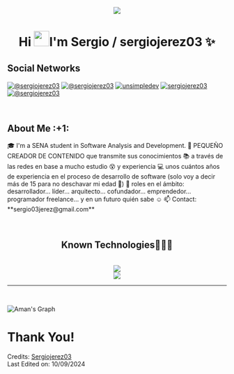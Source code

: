 <!--Svg-->
<p align="center">
  <img src="https://readme-typing-svg.herokuapp.com/?font=Righteous&size=25&center=true&vCenter=true&width=500&height=70&duration=4000&lines=Thanks+for+visiting!+✌️;+Send+me+a+message+by+Email!;I'm+always+down+to+collab+:)">
</p>


<!--Title-->
<h1 align="center">Hi <img src="https://media.giphy.com/media/hvRJCLFzcasrR4ia7z/giphy.gif" width="35">I'm Sergio / sergiojerez03 ✨</h1>


<!--Social Networks-->
<h2>Social Networks</h2>
<p align="left">
<a href="https://www.youtube.com/@sergio03jerez" target="blank"><img align="center" src="https://img.shields.io/badge/YouTube-FF0000?style=for-the-badge&logo=youtube&logoColor=white" alt="@sergiojerez03"/></a>
<a href="https://www.tiktok.com/@sergio03jerez" target="blank"><img align="center" src="https://img.shields.io/badge/TikTok-000000?style=for-the-badge&logo=tiktok&logoColor=white" alt="@sergiojerez03"/></a>
<a href="https://linkedin.com/in/Sergio Andrés Jerez Pinzón" target="blank"><img align="center" src="https://img.shields.io/badge/LinkedIn-0077B5?style=for-the-badge&logo=linkedin&logoColor=white" alt="unsimpledev"/></a>
<a href="https://instagram.com/sergio03jerez" target="blank"><img align="center" src="https://img.shields.io/badge/instagram%20-%23E4405F.svg?&style=for-the-badge&logo=Instagram&logoColor=white" alt="sergiojerez03"/></a>
<a href = "mailto:sergio03jerez@gmail.com" target="blank"><img align="center" src="https://img.shields.io/badge/Gmail-D14836?style=for-the-badge&logo=gmail&logoColor=white" alt="@sergiojerez03"/></a>
  </p>
<br>


<!--About Me-->
<h2>About Me :+1:</h2>
<p align="left">
🎓 I'm a SENA student in Software Analysis and Development.
🎥 PEQUEÑO CREADOR DE CONTENIDO que transmite sus conocimientos 📚 a través de las redes en base a mucho estudio 😵 y experiencia
💻 unos cuántos años de experiencia en el proceso de desarrollo de software (solo voy a decir más de 15 para no deschavar mi edad 🙈)
📝 roles en el ámbito: desarrollador... líder... arquitecto... cofundador... emprendedor... programador freelance... y en un futuro quién sabe ☺️
📫 Contact: **sergio03jerez@gmail.com**
</p>
<br>
  

<!--Known Technologies-->
<h2 align="center">Known Technologies👨🏻‍💻</h2>
<p align="center">
  <br>
  <a href="https://skillicons.dev">
    <img src="https://skillicons.dev/icons?i=vscode,html,css,git,github,mysql,php,androidstudio,flutter,dart&theme=light"/><br>
    <img src="https://skillicons.dev/icons?i=figma,notion,discord,ai,ps&theme=light"/>
  </a>
</p>

<!--Streak Graph-->
<hr>
<br>

![Aman's Graph](https://github-readme-activity-graph.vercel.app/graph?username=sergiojerez03&custom_title=sergio's%20GitHub%20Activity%20Graph&bg_color=0d1017&color=e8edf3&line=e8edf3&point=e8edf3&area_color=FFFFFF&title_color=FFFFFF&area=true)


<!--Thank You-->
<h1>Thank You! </h1>

Credits: [Sergiojerez03](https://github.com/sergiojerez03)<br>
Last Edited on: 10/09/2024
